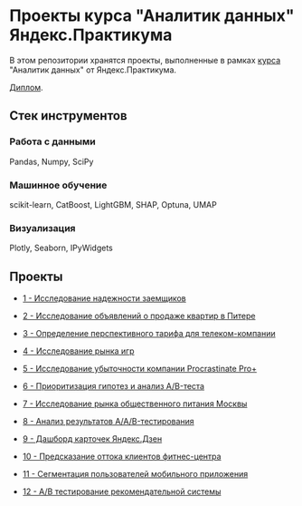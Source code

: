 # Проекты курса "Аналитик данных" Яндекс.Практикума

    
В этом репозитории хранятся проекты, выполненные в рамках [курса](https://practicum.yandex.ru/data-analyst/)
"Аналитик данных" от Яндекс.Практикума.

[Диплом](certificate.pdf).

## Стек инструментов

### Работа с данными

Pandas, Numpy, SciPy

### Машинное обучение

scikit-learn, CatBoost, LightGBM, SHAP, Optuna, UMAP

### Визуализация

Plotly, Seaborn, IPyWidgets


## Проекты


* [1 - Исследование надежности заемщиков](1-banking)


* [2 - Исследование объявлений о продаже квартир в Питере](2-realty)


* [3 - Определение перспективного тарифа для телеком-компании](3-tariffs)


* [4 - Исследование рынка игр](4-games)


* [5 - Исследование убыточности компании Procrastinate Pro+](5-metrics)


* [6 - Приоритизация гипотез и анализ A/B-теста](6-ab-test)


* [7 - Исследование рынка общественного питания Москвы](7-restaurants)


* [8 - Анализ результатов A/A/B-тестирования](8-aab-test)


* [9 - Дашборд карточек Яндекс.Дзен](9-zen)


* [10 - Предсказание оттока клиентов фитнес-центра](10-fitness)


* [11 - Сегментация пользователей мобильного приложения](11-mobile)


* [12 - A/B тестирование рекомендательной системы](12-ab-test)
